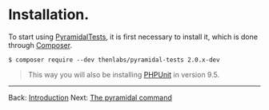 # Installation.

To start using [PyramidalTests][PyramidalTests], it is first necessary to install it, which is done through [Composer][Composer].

```text
$ composer require --dev thenlabs/pyramidal-tests 2.0.x-dev
```

>This way you will also be installing [PHPUnit][PHPUnit] in version 9.5.

---

<span class="float-start">Back: [Introduction](introduction.md)</span>
<span class="float-end">Next: [The pyramidal command](the-pyramidal-command.md)</span>

[PyramidalTests]: https://pyramidal-tests.thenlabs.org
[Composer]: https://getcomposer.org/
[PHPUnit]: https://phpunit.de/